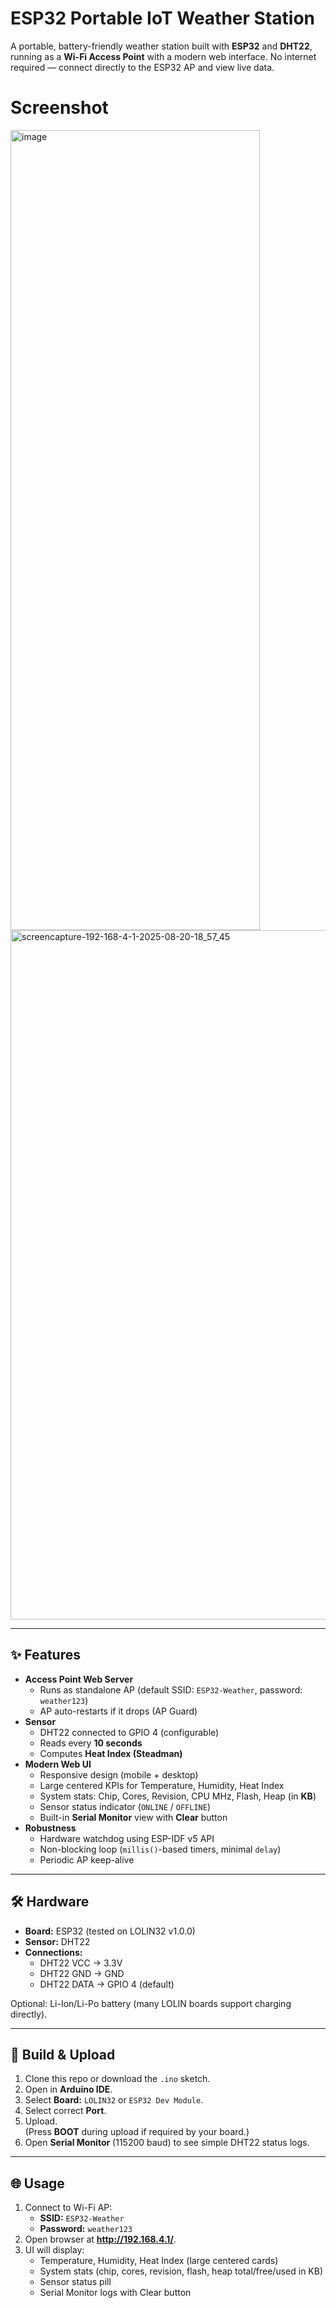# ESP32 Portable IoT Weather Station

A portable, battery-friendly weather station built with **ESP32** and **DHT22**, running as a **Wi-Fi Access Point** with a modern web interface. No internet required — connect directly to the ESP32 AP and view live data.

# Screenshot
<img width="399" height="1280" alt="image" src="https://github.com/user-attachments/assets/6945a09b-65ab-4932-bfd9-03563db4032b" />
<img width="1920" height="1103" alt="screencapture-192-168-4-1-2025-08-20-18_57_45" src="https://github.com/user-attachments/assets/ef0c8cf6-1aca-4d10-b021-fcec1e7b7d07" />


---

## ✨ Features

- **Access Point Web Server**
  - Runs as standalone AP (default SSID: `ESP32-Weather`, password: `weather123`)
  - AP auto-restarts if it drops (AP Guard)
- **Sensor**
  - DHT22 connected to GPIO 4 (configurable)
  - Reads every **10 seconds**
  - Computes **Heat Index (Steadman)**
- **Modern Web UI**
  - Responsive design (mobile + desktop)
  - Large centered KPIs for Temperature, Humidity, Heat Index
  - System stats: Chip, Cores, Revision, CPU MHz, Flash, Heap (in **KB**)
  - Sensor status indicator (`ONLINE` / `OFFLINE`)
  - Built-in **Serial Monitor** view with **Clear** button
- **Robustness**
  - Hardware watchdog using ESP-IDF v5 API
  - Non-blocking loop (`millis()`-based timers, minimal `delay`)
  - Periodic AP keep-alive

---

## 🛠 Hardware

- **Board:** ESP32 (tested on LOLIN32 v1.0.0)
- **Sensor:** DHT22
- **Connections:**
  - DHT22 VCC → 3.3V
  - DHT22 GND → GND
  - DHT22 DATA → GPIO 4 (default)

Optional: Li-Ion/Li-Po battery (many LOLIN boards support charging directly).

---

## 🚀 Build & Upload

1. Clone this repo or download the `.ino` sketch.
2. Open in **Arduino IDE**.
3. Select **Board:** `LOLIN32` or `ESP32 Dev Module`.
4. Select correct **Port**.
5. Upload.  
   (Press **BOOT** during upload if required by your board.)
6. Open **Serial Monitor** (115200 baud) to see simple DHT22 status logs.

---

## 🌐 Usage

1. Connect to Wi-Fi AP:  
   - **SSID:** `ESP32-Weather`  
   - **Password:** `weather123`
2. Open browser at **http://192.168.4.1/**.
3. UI will display:
   - Temperature, Humidity, Heat Index (large centered cards)
   - System stats (chip, cores, revision, flash, heap total/free/used in KB)
   - Sensor status pill
   - Serial Monitor logs with Clear button
